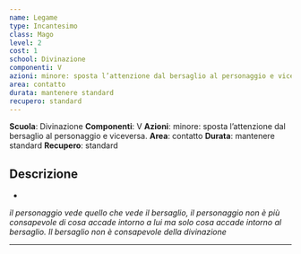 ```yaml
---
name: Legame
type: Incantesimo
class: Mago
level: 2
cost: 1
school: Divinazione
componenti: V
azioni: minore: sposta l’attenzione dal bersaglio al personaggio e viceversa.
area: contatto
durata: mantenere standard
recupero: standard
---
```

**Scuola**: Divinazione
**Componenti**: V
**Azioni**: minore: sposta l’attenzione dal bersaglio al personaggio e viceversa.
**Area**: contatto
**Durata**: mantenere standard
**Recupero**: standard

**Descrizione**
-

-

*il personaggio vede quello che vede il bersaglio, il personaggio non è più consapevole di cosa accade intorno a lui ma solo cosa accade intorno al bersaglio. Il bersaglio non è consapevole della divinazione*

---